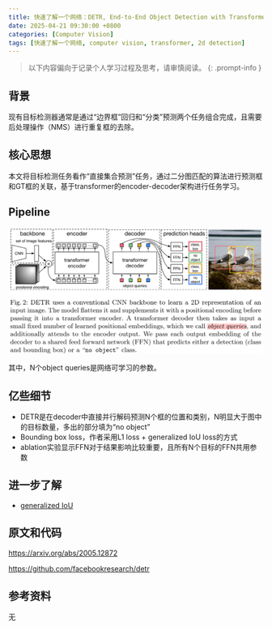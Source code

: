 ```yaml
---
title: 快速了解一个网络：DETR, End-to-End Object Detection with Transformers
date: 2025-04-21 09:30:00 +0800
categories: [Computer Vision]
tags: [快速了解一个网络, computer vision, transformer, 2d detection]
---
```


> 以下内容偏向于记录个人学习过程及思考，请审慎阅读。
{: .prompt-info }

## 背景

现有目标检测器通常是通过“边界框”回归和“分类”预测两个任务组合完成，且需要后处理操作（NMS）进行重复框的去除。

## 核心思想

本文将目标检测任务看作“直接集合预测”任务，通过二分图匹配的算法进行预测框和GT框的关联，基于transformer的encoder-decoder架构进行任务学习。

## Pipeline

![detr-pipeline](assets/img/detr-pipeline.png)

其中，N个object queries是网络可学习的参数。

## 亿些细节

- DETR是在decoder中直接并行解码预测N个框的位置和类别，N明显大于图中的目标数量，多出的部分填为“no object”
- Bounding box loss，作者采用L1 loss + generalized IoU loss的方式
- ablation实验显示FFN对于结果影响比较重要，且所有N个目标的FFN共用参数

## 进一步了解

- [generalized IoU](https://giou.stanford.edu/)

## 原文和代码

<https://arxiv.org/abs/2005.12872>

<https://github.com/facebookresearch/detr>

## 参考资料

无
